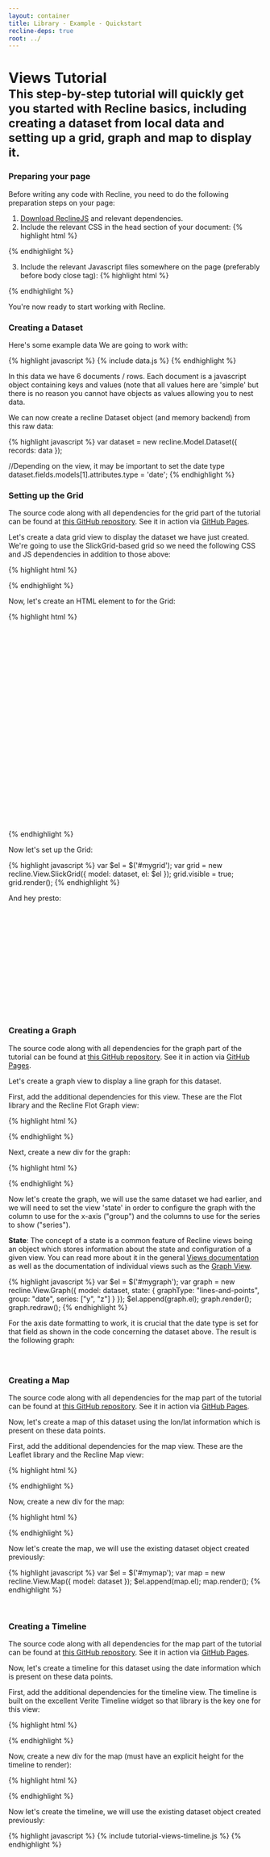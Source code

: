```yaml
---
layout: container
title: Library - Example - Quickstart
recline-deps: true
root: ../
---
```


<div class="page-header">
  <h1>
    Views Tutorial
    <br />
    <small>This step-by-step tutorial will quickly get you started with Recline basics, including creating a dataset from local data and setting up a grid, graph and map to display it.</small>
  </h1>
</div>

### Preparing your page

Before writing any code with Recline, you need to do the following preparation steps on your page:

1. [Download ReclineJS]({{page.root}}download.html) and relevant dependencies.
2. Include the relevant CSS in the head section of your document:
    {% highlight html %}
<!-- you do not have to use bootstrap but we use it by default -->
<link rel="stylesheet" href="vendor/bootstrap/2.3.2/css/bootstrap.css" />
<!-- CSS for relevant view components - here we just have grid -->
<link rel="stylesheet" href="css/grid.css" />{% endhighlight %}

3. Include the relevant Javascript files somewhere on the page (preferably before body close tag):
    {% highlight html %}<!-- 3rd party dependencies -->
<script type="text/javascript" src="vendor/jquery/1.7.1/jquery.js"></script>
<script type="text/javascript" src="vendor/underscore/1.4.4/underscore.js"></script>
<script type="text/javascript" src="vendor/backbone/1.0.0/backbone.js"></script>
<script type="text/javascript" src="vendor/mustache/0.5.0-dev/mustache.js"></script>
<script type="text/javascript" src="vendor/bootstrap/2.3.2/bootstrap.js"></script>
<script type="text/javascript" src="vendor/slickgrid/2.0.1/jquery.event.drag-2.2.js"></script>
<script type="text/javascript" src="vendor/slickgrid/2.0.1/slick.core.js"></script>
<script type="text/javascript" src="vendor/slickgrid/2.0.1/slick.grid.js"></script>
<!-- note that we could include individual components rather than whole of recline e.g.
<script type="text/javascript" src="src/model.js"></script>
<script type="text/javascript" src="src/backend.memory.js"></script>
<script type="text/javascript" src="src/view-grid.js"></script>
-->
<script type="text/javascript" src="dist/recline.js"></script>{% endhighlight %}

You're now ready to start working with Recline.

### Creating a Dataset

Here's some example data We are going to work with:

{% highlight javascript %}
{% include data.js %}
{% endhighlight %}

In this data we have 6 documents / rows. Each document is a javascript object
containing keys and values (note that all values here are 'simple' but there is
no reason you cannot have objects as values allowing you to nest data.

We can now create a recline Dataset object (and memory backend) from this raw data: 

{% highlight javascript %}
var dataset = new recline.Model.Dataset({
  records: data
});

//Depending on the view, it may be important to set the date type
dataset.fields.models[1].attributes.type = 'date';
{% endhighlight %}

### Setting up the Grid

<div class="alert alert-info">
The source code along with all dependencies for the grid part of the tutorial can be found at <a href="https://github.com/mattfullerton/recline-view-grid-demo">this GitHub repository</a>. See it in action via <a href="http://mattfullerton.github.io/recline-view-slickgrid-demo/">GitHub Pages</a>.
</div>

Let's create a data grid view to display the dataset we have just created.  We're going to use the SlickGrid-based grid so we need the following CSS and JS dependencies in addition to those above:

{% highlight html %}
<link rel="stylesheet" href="css/slickgrid.css">
<link rel="stylesheet" href="vendor/slickgrid/2.0.1/slick.grid.css">

<!-- vendor -->
<script type="text/javascript" src="vendor/slickgrid/2.0.1/jquery-ui-1.8.16.custom.min.js"></script>
<script type="text/javascript" src="vendor/slickgrid/2.0.1/jquery.event.drag-2.0.min.js"></script>
<script type="text/javascript" src="vendor/slickgrid/2.0.1/slick.grid.min.js"></script>
<script type="text/javascript" src="vendor/slickgrid/2.0.1/plugins/slick.rowselectionmodel.js"></script>
<script type="text/javascript" src="vendor/slickgrid/2.0.1/plugins/slick.rowmovemanager.js"></script>

<!-- Recline (only needed when NOT including the combined JS file as shown above) -->
<script type="text/javascript" src="src/view.slickgrid.js"></script>
{% endhighlight %}

Now, let's create an HTML element to for the Grid:

{% highlight html %}
<div id="mygrid" style="height: 400px"></div>
{% endhighlight %}

Now let's set up the Grid:

{% highlight javascript %}
var $el = $('#mygrid');
var grid = new recline.View.SlickGrid({
  model: dataset,
  el: $el
});
grid.visible = true;
grid.render();
{% endhighlight %}

And hey presto:

<div id="mygrid" class="recline-read-only" style="margin-bottom: 30px; height: 200px;">&nbsp;</div>

<script type="text/javascript">
{% include data.js %}
var dataset = new recline.Model.Dataset({
  records: data
});
var $el = $('#mygrid');
var grid = new recline.View.SlickGrid({
  model: dataset,
  el: $el
});
grid.visible = true;
grid.render();
</script>

### Creating a Graph

<div class="alert alert-info">
The source code along with all dependencies for the graph part of the tutorial can be found at <a href="https://github.com/mattfullerton/recline-view-graph-demo">this GitHub repository</a>. See it in action via <a href="http://mattfullerton.github.io/recline-view-graph-demo/">GitHub Pages</a>.
</div>

Let's create a graph view to display a line graph for this dataset.

First, add the additional dependencies for this view. These are the Flot
library and the Recline Flot Graph view:

{% highlight html %}
<link rel="stylesheet" href="css/flot.css">

<!-- javascript -->
<!--[if lte IE 8]>
<script language="javascript" type="text/javascript" src="vendor/flot/excanvas.min.js"></script>
<![endif]-->
<!-- you only need moment when you have datetime data -->
<script type="text/javascript" src="vendor/moment/2.0.0/moment.js"></script>

<script type="text/javascript" src="vendor/flot/jquery.flot.js"></script>
<script type="text/javascript" src="vendor/flot/jquery.flot.time.js"></script>

<!-- Recline (only needed when NOT including the combined JS file as shown above) -->
<script type="text/javascript" src="src/view.graph.js"></script>
{% endhighlight %}

Next, create a new div for the graph:

{% highlight html %}
<div id="mygraph"></div>
{% endhighlight %}

Now let's create the graph, we will use the same dataset we had earlier, and we will need to set the view 'state' in order to configure the graph with the column to use for the x-axis ("group") and the columns to use for the series to show ("series").

<div class="alert alert-info">
<strong>State</strong>: The concept of a state is a common feature of Recline views being an object
which stores information about the state and configuration of a given view. You
can read more about it in the general <a href="../docs/views.html">Views
documentation</a> as well as the documentation of individual views such as the
<a href="../docs/src/view.graph.html">Graph View</a>.
</div>

{% highlight javascript %}
var $el = $('#mygraph');
var graph = new recline.View.Graph({
  model: dataset,
  state: {
    graphType: "lines-and-points",
    group: "date",
    series: ["y", "z"]
  }
});
$el.append(graph.el);
graph.render();
graph.redraw();
{% endhighlight %}

For the axis date formatting to work, it is crucial that the date type is set for that field as shown in the code concerning the dataset above. The result is the following graph:

<div id="mygraph" style="margin-bottom: 30px;">&nbsp;</div>

<script type="text/javascript">
dataset.fields.models[1].attributes.type = 'date';
var $el = $('#mygraph');
var graph = new recline.View.Graph({
  model: dataset,
  state: {
    graphType: "lines-and-points",
    group: "date",
    series: ["y", "z"]
  }
});
$el.append(graph.el);
graph.render();
graph.redraw();
</script>

### Creating a Map

<div class="alert alert-info">
The source code along with all dependencies for the map part of the tutorial can be found at <a href="https://github.com/mattfullerton/recline-view-map-demo">this GitHub repository</a>. See it in action via <a href="http://mattfullerton.github.io/recline-view-map-demo/">GitHub Pages</a>.
</div>

Now, let's create a map of this dataset using the lon/lat information which is
present on these data points.

First, add the additional dependencies for the map view. These are the Leaflet
library and the Recline Map view:

{% highlight html %}
<!-- css -->
<link rel="stylesheet" href="vendor/leaflet/0.7.3/leaflet.css">
<!--[if lte IE 8]>
<link rel="stylesheet" href="vendor/leaflet/0.7.3/leaflet.ie.css" />
<![endif]-->
<link rel="stylesheet" href="vendor/leaflet.markercluster/MarkerCluster.css">
<link rel="stylesheet" href="vendor/leaflet.markercluster/MarkerCluster.Default.css">
<!--[if lte IE 8]>
<link rel="stylesheet" href="vendor/leaflet.markercluster/MarkerCluster.Default.ie.css" />
<![endif]-->
<link rel="stylesheet" href="css/map.css">

<!-- javascript -->
<script type="text/javascript" src="vendor/leaflet/0.7.3/leaflet.js"></script>
<script type="text/javascript" src="vendor/leaflet.markercluster/leaflet.markercluster.js"></script>

<!-- Recline (only needed when NOT including the combined JS file as shown above) -->
<script type="text/javascript" src="src/view-map.js"></script>
{% endhighlight %}

Now, create a new div for the map:

{% highlight html %}
<div id="mymap"></div>
{% endhighlight %}

Now let's create the map, we will use the existing dataset object created
previously:

{% highlight javascript %}
var $el = $('#mymap');
var map = new recline.View.Map({
  model: dataset
});
$el.append(map.el);
map.render();
{% endhighlight %}

<div id="mymap">&nbsp;</div>

<script type="text/javascript">
var $el = $('#mymap');
var map = new recline.View.Map({
  model: dataset
});
$el.append(map.el);
map.render();
</script>

### Creating a Timeline

<div class="alert alert-info">
The source code along with all dependencies for the map part of the tutorial can be found at <a href="https://github.com/mattfullerton/recline-view-timeline-demo">this GitHub repository</a>. See it in action via <a href="http://mattfullerton.github.io/recline-view-timeline-demo/">GitHub Pages</a>.
</div>

Now, let's create a timeline for this dataset using the date information which is
present on these data points.

First, add the additional dependencies for the timeline view. The timeline is built on the excellent Verite Timeline widget so that library is the key one for this view:

{% highlight html %}
<!-- css -->
<link rel="stylesheet" href="vendor/timeline/css/timeline.css">
<link rel="stylesheet" href="css/map.css">

<!-- javascript -->
<script type="text/javascript" src="vendor/moment/2.0.0/moment.js"></script>
<script type="text/javascript" src="vendor/timeline/js/timeline.js"></script>
{% endhighlight %}

Now, create a new div for the map (must have an explicit height for the timeline to render):

{% highlight html %}
<style type="text/css">#mytimeline .recline-timeline { height: 400px; }</style>
<div id="mytimeline"></div>
{% endhighlight %}

Now let's create the timeline, we will use the existing dataset object created
previously:

{% highlight javascript %}
{% include tutorial-views-timeline.js %}
{% endhighlight %}

<style type="text/css">#mytimeline .recline-timeline { height: 400px; }</style>
<div id="mytimeline"></div>
<div style="clear: both;"></div>

<script type="text/javascript">
{% include tutorial-views-timeline.js %}
</script>

